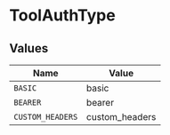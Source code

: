 # ToolAuthType


## Values

| Name             | Value            |
| ---------------- | ---------------- |
| `BASIC`          | basic            |
| `BEARER`         | bearer           |
| `CUSTOM_HEADERS` | custom_headers   |